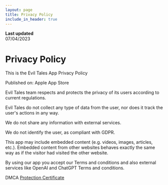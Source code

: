 ```yaml
---
layout: page
title: Privacy Policy
include_in_header: true
---
```


**Last updated**  
07/04/2023

# Privacy Policy

This is the Evil Tales App Privacy Policy

Published on: Apple App Store

Evil Tales team respects and protects the privacy of its users according to current regulations.

Evil Tales do not collect any type of data from the user, nor does it track the user's actions in any way.

We do not share any information with external services.

We do not identify the user, as compliant with GDPR.

This app may include embedded content (e.g. videos, images, articles, etc.). Embedded content from other websites behaves exactly the same way as if the visitor had visited the other website.

By using our app you accept our Terms and conditions and also external services like OpenAI and ChatGPT Terms and conditions.

DMCA [Protection Certificate](https://www.dmca.com/r/r2jxzdk)

